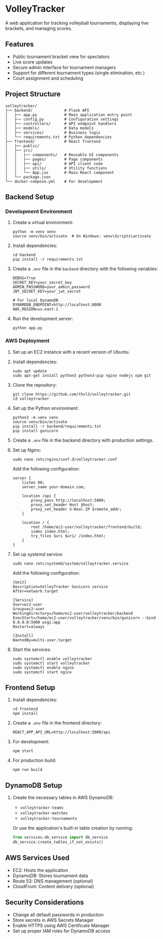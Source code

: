 # VolleyTracker

A web application for tracking volleyball tournaments, displaying live brackets, and managing scores.

## Features

- Public tournament bracket view for spectators
- Live score updates
- Secure admin interface for tournament managers
- Support for different tournament types (single elimination, etc.)
- Court assignment and scheduling

## Project Structure

```
volleytracker/
├── backend/              # Flask API
│   ├── app.py            # Main application entry point
│   ├── config.py         # Configuration settings
│   ├── controllers/      # API endpoint handlers
│   ├── models/           # Data models
│   ├── services/         # Business logic
│   └── requirements.txt  # Python dependencies
├── frontend/             # React frontend
│   ├── public/
│   ├── src/
│   │   ├── components/   # Reusable UI components
│   │   ├── pages/        # Page components
│   │   ├── api/          # API client code
│   │   ├── utils/        # Utility functions
│   │   └── App.jsx       # Main React component
│   └── package.json
└── docker-compose.yml    # For development
```

## Backend Setup

### Development Environment

1. Create a virtual environment:
   ```
   python -m venv venv
   source venv/bin/activate  # On Windows: venv\Scripts\activate
   ```

2. Install dependencies:
   ```
   cd backend
   pip install -r requirements.txt
   ```

3. Create a `.env` file in the `backend` directory with the following variables:
   ```
   DEBUG=True
   SECRET_KEY=your_secret_key
   ADMIN_PASSWORD=your_admin_password
   JWT_SECRET_KEY=your_jwt_secret
   
   # For local DynamoDB
   DYNAMODB_ENDPOINT=http://localhost:8000
   AWS_REGION=us-east-1
   ```

4. Run the development server:
   ```
   python app.py
   ```

### AWS Deployment

1. Set up an EC2 instance with a recent version of Ubuntu.

2. Install dependencies:
   ```
   sudo apt update
   sudo apt-get install python3 python3-pip nginx nodejs npm git
   ```

3. Clone the repository:
   ```
   git clone https://github.com/thvl3/volleytracker.git
   cd volleytracker
   ```

4. Set up the Python environment:
   ```
   python3 -m venv venv
   source venv/bin/activate
   pip install -r backend/requirements.txt
   pip install gunicorn
   ```

5. Create a `.env` file in the backend directory with production settings.

6. Set up Nginx:
   ```
   sudo nano /etc/nginx/conf.d/volleytracker.conf
   ```
   
   Add the following configuration:
   ```
   server {
       listen 80;
       server_name your-domain.com;
       
       location /api {
           proxy_pass http://localhost:5000;
           proxy_set_header Host $host;
           proxy_set_header X-Real-IP $remote_addr;
       }
       
       location / {
           root /home/ec2-user/volleytracker/frontend/build;
           index index.html;
           try_files $uri $uri/ /index.html;
       }
   }
   ```

7. Set up systemd service:
   ```
   sudo nano /etc/systemd/system/volleytracker.service
   ```
   
   Add the following configuration:
   ```
   [Unit]
   Description=VolleyTracker Gunicorn service
   After=network.target

   [Service]
   User=ec2-user
   Group=ec2-user
   WorkingDirectory=/home/ec2-user/volleytracker/backend
   ExecStart=/home/ec2-user/volleytracker/venv/bin/gunicorn --bind 0.0.0.0:5000 wsgi:app
   Restart=always

   [Install]
   WantedBy=multi-user.target
   ```

8. Start the services:
   ```
   sudo systemctl enable volleytracker
   sudo systemctl start volleytracker
   sudo systemctl enable nginx
   sudo systemctl start nginx
   ```

## Frontend Setup

1. Install dependencies:
   ```
   cd frontend
   npm install
   ```

2. Create a `.env` file in the frontend directory:
   ```
   REACT_APP_API_URL=http://localhost:5000/api
   ```

3. For development:
   ```
   npm start
   ```

4. For production build:
   ```
   npm run build
   ```

## DynamoDB Setup

1. Create the necessary tables in AWS DynamoDB:
   - `volleytracker-teams`
   - `volleytracker-matches`
   - `volleytracker-tournaments`

   Or use the application's built-in table creation by running:
   ```python
   from services.db_service import db_service
   db_service.create_tables_if_not_exists()
   ```

## AWS Services Used

- EC2: Hosts the application
- DynamoDB: Stores tournament data
- Route 53: DNS management (optional)
- CloudFront: Content delivery (optional)

## Security Considerations

- Change all default passwords in production
- Store secrets in AWS Secrets Manager
- Enable HTTPS using AWS Certificate Manager
- Set up proper IAM roles for DynamoDB access
